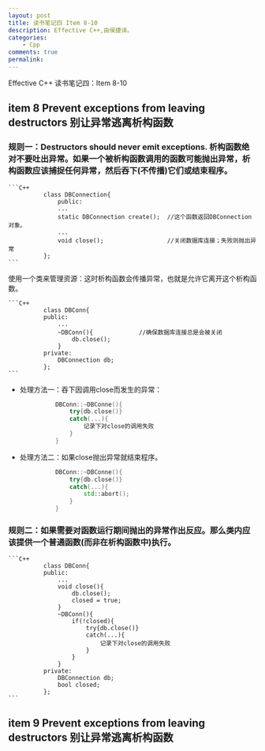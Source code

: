 ```yaml
---
layout: post
title: 读书笔记四 Item 8-10
description: Effective C++,由侯捷译。
categories:
    - Cpp
comments: true
permalink: 
---
```

Effective C++ 读书笔记四：Item 8-10

## item 8 Prevent exceptions from leaving destructors 别让异常逃离析构函数

###  规则一：Destructors should never emit exceptions. 析构函数绝对不要吐出异常。如果一个被析构函数调用的函数可能抛出异常，析构函数应该捕捉任何异常，然后吞下(不传播)它们或结束程序。

    ```C++
              class DBConnection{
                  public:
                  ...
                  static DBConnection create();  //这个函数返回DBConnection对象。
                  ...
                  void close();                  //关闭数据库连接；失败则抛出异常
              };
    ```

使用一个类来管理资源：这时析构函数会传播异常，也就是允许它离开这个析构函数。

    ```C++
              class DBConn{
              public:
                  ...
                  ~DBConn(){             //确保数据库连接总是会被关闭
                      db.close();
                  }
              private:
                  DBConnection db;
              };
    ```

*  处理方法一：吞下因调用close而发生的异常：

    ```C++
              DBConn::~DBConne(){
                  try{db.close()}
                  catch(...){
                      记录下对close的调用失败
                  }
              }
    ```
*  处理方法二：如果close抛出异常就结束程序。
    ```C++
              DBConn::~DBConne(){
                  try{db.close()}
                  catch(...){
                      std::abort();
                  }
              }
    ```
### 规则二：如果需要对函数运行期间抛出的异常作出反应。那么类内应该提供一个普通函数(而非在析构函数中)执行。
    ```C++
              class DBConn{
              public:
                  ...
                  void close(){
                      db.close();
                      closed = true;
                  }
                  ~DBConn(){
                      if(!closed){
                          try{db.close()}
                          catch(...){
                              记录下对close的调用失败
                          }
                      }
                  }
              private:
                  DBConnection db;
                  bool closed;
              };
    ```

## item 9 Prevent exceptions from leaving destructors 别让异常逃离析构函数